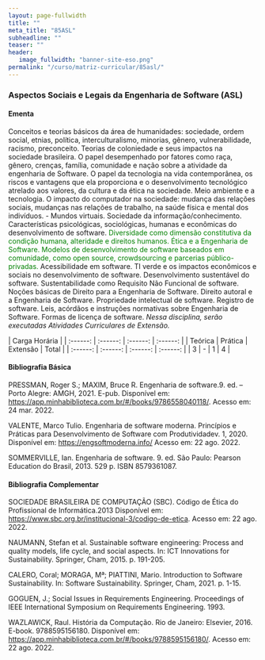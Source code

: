 ```yaml
---
layout: page-fullwidth
title: ""
meta_title: "85ASL"
subheadline: ""
teaser: ""
header:
   image_fullwidth: "banner-site-eso.png"
permalink: "/curso/matriz-curricular/85asl/"
---
```


### **Aspectos Sociais e Legais da Engenharia de Software (ASL)**

#### **Ementa**

Conceitos e teorias básicos da área de humanidades: sociedade, ordem social, etnias, política, interculturalismo, minorias, gênero, vulnerabilidade, racismo, preconceito. Teorias de coloniedade e seus impactos na sociedade brasileira. O papel desempenhado por fatores como raça, gênero, crenças, família, comunidade e nação sobre a atividade da engenharia de Software. O papel da tecnologia na vida contemporânea, os riscos e vantagens que ela proporciona e o desenvolvimento tecnológico atrelado aos valores, da cultura e da ética na sociedade. Meio ambiente e a tecnologia. O impacto do computador na sociedade: mudança das relações sociais, mudanças nas relações de trabalho, na saúde física e mental dos indivíduos. - Mundos virtuais. Sociedade da informação/conhecimento. Características psicológicas, sociológicas, humanas e econômicas do desenvolvimento de software. <class style="color: green">Diversidade como dimensão constitutiva da condição humana, alteridade e direitos humanos. Ética e a Engenharia de Software. Modelos de desenvolvimento de software baseados em comunidade, como open source, crowdsourcing e parcerias público-privadas.</class> Acessibilidade em software. TI verde e os impactos econômicos e sociais no desenvolvimento de software. Desenvolvimento sustentável do software. Sustentabilidade como Requisito Não Funcional de software. Noções básicas de Direito para a Engenharia de Software. Direito autoral e a Engenharia de Software.  Propriedade intelectual de software. Registro de software. Leis, acórdãos e instruções normativas sobre Engenharia de Software. Formas de licença de software. *Nessa disciplina, serão executadas Atividades Curriculares de Extensão.* 

| Carga Horária | 
| :------: | :------: | :------: | :------: |
| Teórica | Prática | Extensão | Total |
| :------: | :------: | :------: | :------: |
| 3 | - | 1 | 4 |

#### **Bibliografia Básica** 

PRESSMAN, Roger S.; MAXIM, Bruce R. Engenharia de software.9. ed. – Porto Alegre: AMGH, 2021. E-pub. Disponível em: https://app.minhabiblioteca.com.br/#/books/9786558040118/. Acesso em: 24 mar. 2022. 

VALENTE, Marco Tulio. Engenharia de software moderna. Princípios e Práticas para Desenvolvimento de Software com Produtividadev. 1, 2020. Disponível em: https://engsoftmoderna.info/ Acesso em: 22 ago. 2022. 

SOMMERVILLE, Ian. Engenharia de software. 9. ed. São Paulo: Pearson Education do Brasil, 2013. 529 p. ISBN 8579361087. 

#### **Bibliografia Complementar**

SOCIEDADE BRASILEIRA DE COMPUTAÇÃO (SBC). Código de Ética do Profissional de Informática.2013 Disponível em: https://www.sbc.org.br/institucional-3/codigo-de-etica. Acesso em: 22 ago. 2022. 

NAUMANN, Stefan et al. Sustainable software engineering: Process and quality models, life cycle, and social aspects. In: ICT Innovations for Sustainability. Springer, Cham, 2015. p. 191-205. 

CALERO, Coral; MORAGA, Mª; PIATTINI, Mario. Introduction to Software Sustainability. In: Software Sustainability. Springer, Cham, 2021. p. 1-15. 

GOGUEN, J.; Social Issues in Requirements Engineering. Proceedings of IEEE International Symposium on Requirements Engineering. 1993. 

WAZLAWICK, Raul. História da Computação. Rio de Janeiro: Elsevier, 2016. E-book. 9788595156180. Disponível em: https://app.minhabiblioteca.com.br/#/books/9788595156180/. Acesso em: 22 ago. 2022.  